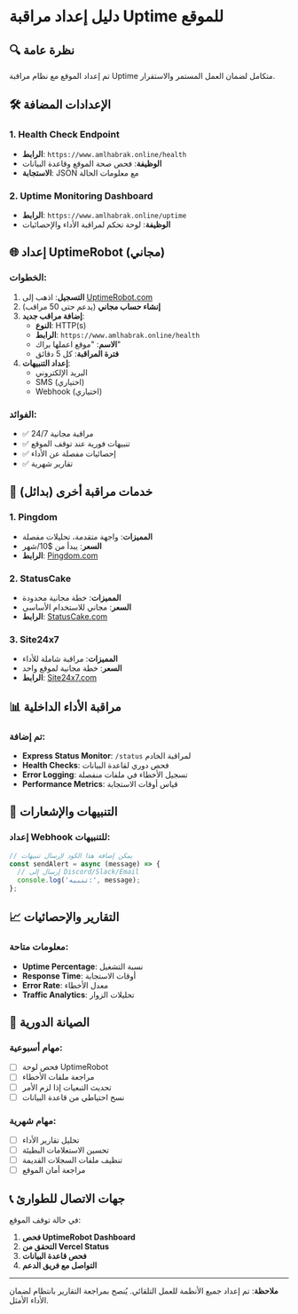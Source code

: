 # دليل إعداد مراقبة Uptime للموقع

## 🔍 نظرة عامة
تم إعداد الموقع مع نظام مراقبة Uptime متكامل لضمان العمل المستمر والاستقرار.

## 🛠️ الإعدادات المضافة

### 1. Health Check Endpoint
- **الرابط**: `https://www.amlhabrak.online/health`
- **الوظيفة**: فحص صحة الموقع وقاعدة البيانات
- **الاستجابة**: JSON مع معلومات الحالة

### 2. Uptime Monitoring Dashboard
- **الرابط**: `https://www.amlhabrak.online/uptime`
- **الوظيفة**: لوحة تحكم لمراقبة الأداء والإحصائيات

## 🌐 إعداد UptimeRobot (مجاني)

### الخطوات:
1. **التسجيل**: اذهب إلى [UptimeRobot.com](https://uptimerobot.com)
2. **إنشاء حساب مجاني** (يدعم حتى 50 مراقب)
3. **إضافة مراقب جديد**:
   - **النوع**: HTTP(s)
   - **الرابط**: `https://www.amlhabrak.online/health`
   - **الاسم**: "موقع اعملها براك"
   - **فترة المراقبة**: كل 5 دقائق
4. **إعداد التنبيهات**:
   - البريد الإلكتروني
   - SMS (اختياري)
   - Webhook (اختياري)

### الفوائد:
- ✅ مراقبة مجانية 24/7
- ✅ تنبيهات فورية عند توقف الموقع
- ✅ إحصائيات مفصلة عن الأداء
- ✅ تقارير شهرية

## 🔧 خدمات مراقبة أخرى (بدائل)

### 1. Pingdom
- **المميزات**: واجهة متقدمة، تحليلات مفصلة
- **السعر**: يبدأ من $10/شهر
- **الرابط**: [Pingdom.com](https://pingdom.com)

### 2. StatusCake
- **المميزات**: خطة مجانية محدودة
- **السعر**: مجاني للاستخدام الأساسي
- **الرابط**: [StatusCake.com](https://statuscake.com)

### 3. Site24x7
- **المميزات**: مراقبة شاملة للأداء
- **السعر**: خطة مجانية لموقع واحد
- **الرابط**: [Site24x7.com](https://site24x7.com)

## 📊 مراقبة الأداء الداخلية

### تم إضافة:
- **Express Status Monitor**: `/status` لمراقبة الخادم
- **Health Checks**: فحص دوري لقاعدة البيانات
- **Error Logging**: تسجيل الأخطاء في ملفات منفصلة
- **Performance Metrics**: قياس أوقات الاستجابة

## 🚨 التنبيهات والإشعارات

### إعداد Webhook للتنبيهات:
```javascript
// يمكن إضافة هذا الكود لإرسال تنبيهات
const sendAlert = async (message) => {
  // إرسال إلى Discord/Slack/Email
  console.log('تنبيه:', message);
};
```

## 📈 التقارير والإحصائيات

### معلومات متاحة:
- **Uptime Percentage**: نسبة التشغيل
- **Response Time**: أوقات الاستجابة
- **Error Rate**: معدل الأخطاء
- **Traffic Analytics**: تحليلات الزوار

## 🔄 الصيانة الدورية

### مهام أسبوعية:
- [ ] فحص لوحة UptimeRobot
- [ ] مراجعة ملفات الأخطاء
- [ ] تحديث التبعيات إذا لزم الأمر
- [ ] نسخ احتياطي من قاعدة البيانات

### مهام شهرية:
- [ ] تحليل تقارير الأداء
- [ ] تحسين الاستعلامات البطيئة
- [ ] تنظيف ملفات السجلات القديمة
- [ ] مراجعة أمان الموقع

## 📞 جهات الاتصال للطوارئ

في حالة توقف الموقع:
1. **فحص UptimeRobot Dashboard**
2. **التحقق من Vercel Status**
3. **فحص قاعدة البيانات**
4. **التواصل مع فريق الدعم**

---

**ملاحظة**: تم إعداد جميع الأنظمة للعمل التلقائي. يُنصح بمراجعة التقارير بانتظام لضمان الأداء الأمثل.

